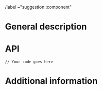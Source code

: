 /label ~"suggestion::component"

# General description



# API

```tsx
// Your code goes here
```

# Additional information